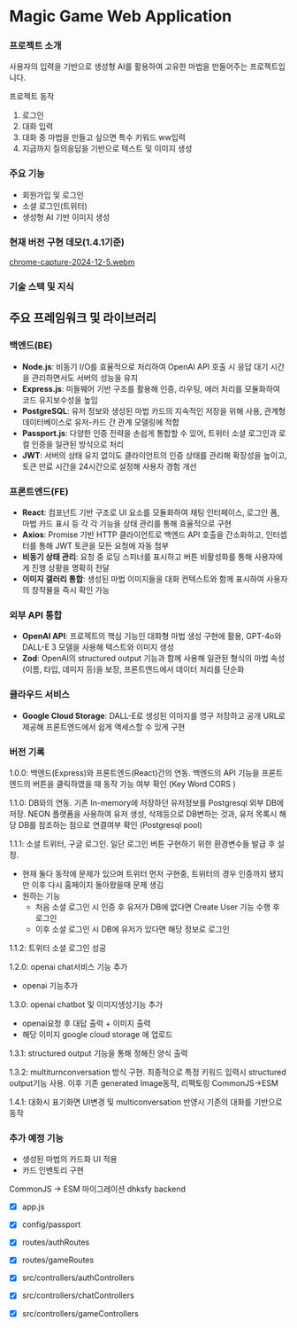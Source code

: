 # Magic Game Web Application

### 프로젝트 소개
사용자의 입력을 기반으로 생성형 AI를 활용하여 고유한 마법을 만들어주는 프로젝트입니다.

프로젝트 동작
1. 로그인
2. 대화 입력
3. 대화 중 마법을 만들고 싶으면 특수 키워드 ww입력
4. 지금까지 질의응답을 기반으로 텍스트 및 이미지 생성

### 주요 기능
- 회원가입 및 로그인
- 소셜 로그인(트위터)
- 생성형 AI 기반 이미지 생성


### 현재 버전 구현 데모(1.4.1기준)
[chrome-capture-2024-12-5.webm](https://github.com/user-attachments/assets/2fc6d1bc-4cbd-47d2-ac09-b3cf9ca7c36f)

### 기술 스택 및 지식

## 주요 프레임워크 및 라이브러리
### 백엔드(BE)
- **Node.js**: 비동기 I/O를 효율적으로 처리하여 OpenAI API 호출 시 응답 대기 시간을 관리하면서도 서버의 성능을 유지
- **Express.js**: 미들웨어 기반 구조를 활용해 인증, 라우팅, 에러 처리를 모듈화하여 코드 유지보수성을 높임
- **PostgreSQL**: 유저 정보와 생성된 마법 카드의 지속적인 저장을 위해 사용, 관계형 데이터베이스로 유저-카드 간 관계 모델링에 적합
- **Passport.js**: 다양한 인증 전략을 손쉽게 통합할 수 있어, 트위터 소셜 로그인과 로컬 인증을 일관된 방식으로 처리
- **JWT**: 서버의 상태 유지 없이도 클라이언트의 인증 상태를 관리해 확장성을 높이고, 토큰 만료 시간을 24시간으로 설정해 사용자 경험 개선

### 프론트엔드(FE)
- **React**: 컴포넌트 기반 구조로 UI 요소를 모듈화하여 채팅 인터페이스, 로그인 폼, 마법 카드 표시 등 각 각 기능을 상태 관리를 통해 효율적으로 구현
- **Axios**: Promise 기반 HTTP 클라이언트로 백엔드 API 호출을 간소화하고, 인터셉터를 통해 JWT 토큰을 모든 요청에 자동 첨부
- **비동기 상태 관리**: 요청 중 로딩 스피너를 표시하고 버튼 비활성화를 통해 사용자에게 진행 상황을 명확히 전달
- **이미지 갤러리 통합**: 생성된 마법 이미지들을 대화 컨텍스트와 함께 표시하여 사용자의 창작물을 즉시 확인 가능


### 외부 API 통합
- **OpenAI API**: 프로젝트의 핵심 기능인 대화형 마법 생성 구현에 활용, GPT-4o와 DALL-E 3 모델을 사용해 텍스트와 이미지 생성
- **Zod**: OpenAI의 structured output 기능과 함께 사용해 일관된 형식의 마법 속성(이름, 타입, 데미지 등)을 보장, 프론트엔드에서 데이터 처리를 단순화

### 클라우드 서비스
- **Google Cloud Storage**: DALL-E로 생성된 이미지를 영구 저장하고 공개 URL로 제공해 프론트엔드에서 쉽게 액세스할 수 있게 구현





### 버전 기록

1.0.0: 백엔드(Express)와 프론트엔드(React)간의 연동. 백엔드의 API 기능을 프론트엔드의 버튼을 클릭하였을 때 동작 가능 여부 확인 (Key Word CORS )

1.1.0: DB와의 연동. 기존 In-memory에 저장하던 유저정보를 Postgresql 외부 DB에 저장. NEON 플랫폼을 사용하여 유저 생성, 삭제등으로 DB변하는 것과, 유저 목록시 해당 DB를 참조하는 점으로 연결여부 확인 (Postgresql pool)

1.1.1: 소셜 트위터, 구글 로그인. 일단 로그인 버튼 구현하기 위한 환경변수들 발급 후 설정.
   - 현재 둘다 동작에 문제가 있으며 트위터 먼저 구현중, 트위터의 경우 인증까지 됐지만 이후 다시 홈페이지 돌아왔을때 문제 생김
   - 원하는 기능
      -  처음 소셜 로그인 시 인증 후 유저가 DB에 없다면 Create User 기능 수행 후 로그인
      -  이후 소셜 로그인 시 DB에 유저가 있다면 해당 정보로 로그인

1.1.2: 트위터 소셜 로그인 성공

1.2.0: openai chat서비스 기능 추가
- openai 기능추가

1.3.0: openai chatbot 및 이미지생성기능 추가
- openai요청 후 대답 출력 + 이미지 출력
- 해당 이미지 google cloud storage 에 업로드

1.3.1: structured output 기능을 통해 정해진 양식 출력

1.3.2: multiturnconversation 방식 구현. 최종적으로 특정 키워드 입력시  structured output기능 사용. 이후 기존 generated Image동작, 리팩토링 CommonJS->ESM

1.4.1: 대화시 표기화면 UI변경 및 multiconversation 반영시 기존의 대화를 기반으로 동작

### 추가 예정 기능
- 생성된 마법의 카드화 UI 적용
- 카드 인벤토리 구현

CommonJS -> ESM 마이그레이션 dhksfy
backend
- [x] app.js
- [x] config/passport
- [x] routes/authRoutes
- [x] routes/gameRoutes
- [x] src/controllers/authControllers
- [x] src/controllers/chatControllers
- [x] src/controllers/gameControllers


